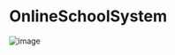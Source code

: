 # OnlineSchoolSystem
![image](https://user-images.githubusercontent.com/13835906/113521787-636a0600-95a4-11eb-8e85-f86aee003e15.png)
